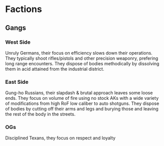 # Factions

## Gangs
### West Side
Unruly Germans, their focus on efficiency slows down their operations. They typically shoot rifles/pistols and other precision weaponry, prefering long range encounters. They dispose of bodies methodically by dissolving them in acid attained from the industrial district.  

### East Side
Gung-ho Russians, their slapdash & brutal approach leaves some loose ends. They focus on volume of fire using no stock AKs with a wide variety of modifications from high RoF low caliber to auto shotguns. They dispose of bodies by cutting off their arms and legs and burying those and leaving the rest of the body in the streets.

### OGs
Disciplined Texans, they focus on respect and loyalty 
<!--stackedit_data:
eyJoaXN0b3J5IjpbLTQ0MzgxNTQ4MCw4Mzg4Nzk0ODQsLTIwOD
g3NDY2MTJdfQ==
-->